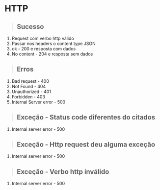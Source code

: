 # HTTP

> ## Sucesso
1. Request com verbo http válido
2. Passar nos headers o content type JSON
3. ok - 200 e resposta com dados
4. No content - 204 e resposta sem dados

> ## Erros
1. Bad request - 400
2. Not Found - 404
3. Unauthorized - 401
4. Forbidden - 403
5. Internal Server error - 500

> ## Exceção - Status code diferentes do citados
1. Internal server error - 500

> ## Exceção - Http request deu alguma exceção
1. Internal server error - 500

> ## Exceção - Verbo http inválido
1. Internal server error - 500
